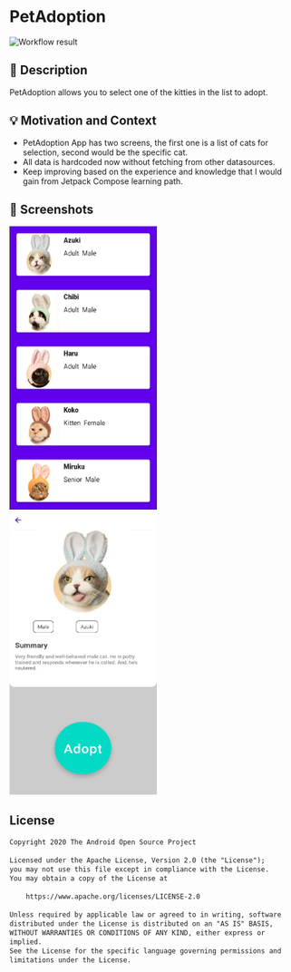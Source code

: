 # PetAdoption

<!--- Replace <OWNER> with your Github Username and <REPOSITORY> with the name of your repository. -->
<!--- You can find both of these in the url bar when you open your repository in github. -->
![Workflow result]()


## :scroll: Description
<!--- Describe your app in one or two sentences -->
PetAdoption allows you to select one of the kitties in the list to adopt.

## :bulb: Motivation and Context
<!--- Optionally point readers to interesting parts of your submission. -->
<!--- What are you especially proud of? -->
- PetAdoption App has two screens, the first one is a list of cats for selection, second would be the specific cat.
- All data is hardcoded now without fetching from other datasources.
- Keep improving based on the experience and knowledge that I would gain from Jetpack Compose learning path.

## :camera_flash: Screenshots
<!-- You can add more screenshots here if you like -->
<img src="/results/screenshot_1.png" width="260" height="500">&emsp;<img src="/results/screenshot_2.png" width="260" height="500">

## License
```
Copyright 2020 The Android Open Source Project

Licensed under the Apache License, Version 2.0 (the "License");
you may not use this file except in compliance with the License.
You may obtain a copy of the License at

    https://www.apache.org/licenses/LICENSE-2.0

Unless required by applicable law or agreed to in writing, software
distributed under the License is distributed on an "AS IS" BASIS,
WITHOUT WARRANTIES OR CONDITIONS OF ANY KIND, either express or implied.
See the License for the specific language governing permissions and
limitations under the License.
```